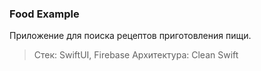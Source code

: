 ### Food Example
Приложение для поиска рецептов приготовления пищи.
>Стек: SwiftUI, Firebase
>Архитектура: Clean Swift

